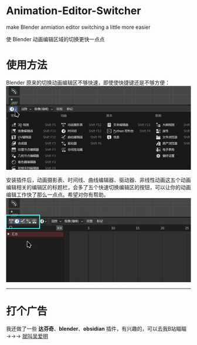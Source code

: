 # Animation-Editor-Switcher
make Blender anmiation editor switching a little more easier

使 Blender 动画编辑区域的切换更快一点点

# 使用方法
Blender 原来的切换动画编辑区不够快速，即使使快捷键还是不够方便：
![安装前](https://github.com/CantanTam/Animation-Editor-Switcher/blob/main/images/1.png)

安装插件后，动画摄影表、时间线、曲线编辑器、驱动器、非线性动画这五个动画编辑相关的编辑区的标题栏，会多了五个快速切换编辑区的按钮，可以让你的动画编辑工作快了那么一点点。希望对你有帮助。
![安装后](https://github.com/CantanTam/Animation-Editor-Switcher/blob/main/images/2.png)

---

# 打个广告
我还做了一些 **达芬奇**、**blender**、**obsidian** 插件，有兴趣的，可以去我B站瞄瞄 →→→ 
[就叫吴爱明](https://space.bilibili.com/391504171)
